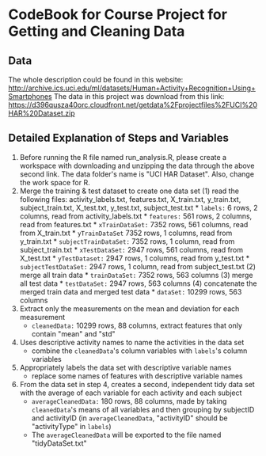 # CodeBook for Course Project for Getting and Cleaning Data

## Data
The whole description could be found in this website: http://archive.ics.uci.edu/ml/datasets/Human+Activity+Recognition+Using+Smartphones
The data in this project was download from this link: https://d396qusza40orc.cloudfront.net/getdata%2Fprojectfiles%2FUCI%20HAR%20Dataset.zip

## Detailed Explanation of Steps and Variables
1. Before running the R file named run_analysis.R, please create a workspace with downloading and unzipping the data through the above second link. The data folder's name is "UCI HAR Dataset". Also, change the work space for R.  
2. Merge the training & test dataset to create one data set
	(1) read the following files: activity_labels.txt, features.txt, X_train.txt, y_train.txt, subject_train.txt, X_test.txt, y_test.txt, subject_test.txt
		* `labels:` 6 rows, 2 columns, read from activity_labels.txt
		* `features:` 561 rows, 2 columns, read from features.txt
		* `xTrainDataSet:` 7352 rows, 561 columns, read from X_train.txt
		* `yTrainDataSet` 7352 rows, 1 columns, read from y_train.txt
		* `subjectTrainDataSet:` 7352 rows, 1 column, read from subject_train.txt
		* `xTestDataSet:` 2947 rows, 561 columns, read from X_test.txt
		* `yTestDataset:` 2947 rows, 1 columns, read from y_test.txt
		* `subjectTestDataSet:` 2947 rows, 1 column, read from subject_test.txt
	(2) merge all train data
		* `trainDataSet:` 7352 rows, 563 columns
	(3) merge all test data
		* `testDataSet:` 2947 rows, 563 columns
	(4) concatenate the merged train data and merged test data
		* `dataSet:` 10299 rows, 563 columns
3. Extract only the measurements on the mean and deviation for each measurement
	* `cleanedData:` 10299 rows, 88 columns, extract features that only contain "mean" and "std"
4. Uses descriptive activity names to name the activities in the data set
	* combine the `cleanedData`'s column variables with `labels`'s column variables
5. Appropriately labels the data set with descriptive variable names
	* replace some names of features with descriptive variable names
6. From the data set in step 4, creates a second, independent tidy data set with the average of each variable for each activity and each subject
	* `averageCleanedData:` 180 rows, 88 columns, made by taking `cleanedData`'s means of all variables and then grouping by subjectID and activityID (in `averageCleanedData`, "activityID" should be "activityType" in `labels`)
	* The `averageCleanedData` will be exported to the file named "tidyDataSet.txt" 

